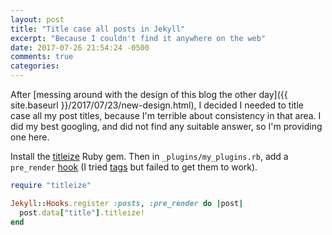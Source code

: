 ```yaml
---
layout: post
title: "Title case all posts in Jekyll"
excerpt: "Because I couldn't find it anywhere on the web"
date: 2017-07-26 21:54:24 -0500
comments: true
categories: 
---
```


After [messing around with the design of this blog the other day]({{ site.baseurl }}/2017/07/23/new-design.html), I decided I needed to title case all my post titles, because I'm terrible about consistency in that area. I did my best googling, and did not find any suitable answer, so I'm providing one here.

Install the [titleize](https://rubygems.org/gems/titleize/versions/1.4.1) Ruby gem. Then in `_plugins/my_plugins.rb`, add a `pre_render` [hook](https://jekyllrb.com/docs/plugins/#hooks) (I tried [tags](https://jekyllrb.com/docs/plugins/#tags) but failed to get them to work).

```ruby
require "titleize"

Jekyll::Hooks.register :posts, :pre_render do |post|
  post.data["title"].titleize!
end
```